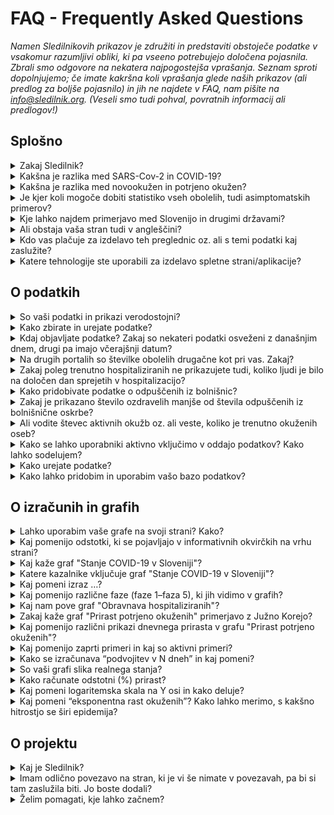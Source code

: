 <h1>FAQ - Frequently Asked Questions</h1>

_Namen Sledilnikovih prikazov je združiti in predstaviti obstoječe podatke v vsakomur razumljivi obliki, ki pa vseeno potrebujejo določena pojasnila. Zbrali smo odgovore na nekatera najpogostejša vprašanja. Seznam sproti dopolnjujemo; če imate kakršna koli vprašanja glede naših prikazov (ali predlog za boljše pojasnilo) in jih ne najdete v FAQ, nam pišite na info@sledilnik.org. (Veseli smo tudi pohval, povratnih informacij ali predlogov!)_

## Splošno
<details>
  <summary>Zakaj Sledilnik?</summary>
  
Naš cilj je pomagati pri razumevanju širjenja virusa in pripomoči k splošni ozaveščenosti, odzivnosti ter učinkovitosti ukrepov za zajezitev virusa. Več v [zavihku O projektu](/about). 
</details>

<details>
  <summary>Kakšna je razlika med SARS-Cov-2 in COVID-19?</summary>

**SARS-CoV-2** je angleška okrajšava za “Severe Acute Respiratory Syndrome Coronavirus 2” – to je mednarodno sprejeto ime virusa, ki povzroča bolezen **COVID-19**. Tudi slednje poimenovanje je kratica, skovana iz besed COrona VIrus Disease ter 2019, torej leta, ko je bolezen prvič izbruhnila.
</details>

<details>
  <summary>Kakšna je razlika med novookužen in potrjeno okužen?</summary>
  
V Sledilniku uporabljamo terminologijo, ki je razložena v odgovoru Kaj pomeni izraz …? Za druge izraze, kot so novookužen, ki se pojavljajo v medijih, ne pa tudi v naših grafih, lahko pri uporabi pomaga [slovar Fran, različica covid-19](https://fran.si/o-portalu?page=Covid_19_2020). 
</details>

<details>
  <summary>Je kjer koli mogoče dobiti statistiko vseh obolelih, tudi asimptomatskih primerov?</summary>
  
To trenutno ni mogoče. Razlogov je več: testiranja zajemajo le določen del populacije (bolniki z znaki in simptomi akutne okužbe dihal, ki bi lahko potrebovali zdravljenje v bolnišnici, zdravstveni delavci in oskrbovanci DSO s simptomi okužbe dihal, starejši nad 60 let po presoji zdravnika), zato je v statistiko lahko zajet le del populacije, ki očitno kaže znake okužbe, mlajša oz. netestirana populacija je torej za zdaj disproporcionalno zastopana. Statistike asimptomatskih bolnikov, ki ne kažejo simptomov in niso zato nikjer zavedeni, tako ni mogoče dobiti. 
</details>

<details>
  <summary>Kje lahko najdem primerjavo med Slovenijo in drugimi državami?</summary>

Sledilnik trenutno ne prikazuje nobenih vizualizacij, ki bi stanje v Sloveniji primerjale s podobnimi stanji v tujini. Za takšne primerjave si lahko vedno ogledate katero od strani, kot je [Worldometer](https://www.worldometers.info/coronavirus/), oz. preverite na [strani Povezave](/links).
</details>

<details>
  <summary>Ali obstaja vaša stran tudi v angleščini?</summary>

Zaenkrat ne, sta pa na voljo za prosto uporabo tako besedilni del kot izvorna koda, če bi se želel kdo lotiti tega podviga. Vsi podatki so v bazi že zavedeni tudi z angleškimi oznakami, zato je mogoča tudi njihova mednarodna uporaba (izvoz).
</details>

<details>
  <summary>Kdo vas plačuje za izdelavo teh preglednic oz. ali s temi podatki kaj zaslužite?</summary>

Nihče oz. ne. Sledilnik je neprofitna pobuda, ustvarjena kot podpora sprotnemu zbiranju in urejanju ključnih podatkov o širjenju koronavirusa pri nas. Naša baza podatkov je javna in prosto dostopna, torej brezplačna in nekomercialna, in bo takšna tudi ostala. Gl. tudi vprašanje Kako lahko pridobim in uporabim vašo bazo podatkov.
</details>

<details>
  <summary>Katere tehnologije ste uporabili za izdelavo spletne strani/aplikacije?</summary>

Stran gostuje na [GitHub Pages]([https://pages.github.com](https://pages.github.com)). Narejena je v JavaScriptu s pomočjo Vue.js, vizualizacije in grafi so narejeni v F# s pomočjo knjižnic Highcharts in Google Charts, projekt pa je odprt in na voljo na [GitHubu - Sledilnik](https://github.com/sledilnik).
</details>

## O podatkih

<details>
  <summary>So vaši podatki in prikazi verodostojni?</summary>
  
Podatke zbiramo iz različnih uradnih in drugih javnih virov – navedeni so v [zavihku Viri](/sources). 

Od 28. marca 2020 imamo vzpostavljeno tudi povezavo z Ministrstvom za zdravje, NIJZ in zdravstvenimi zavodi, od katerih zdaj neposredno dobivamo strukturirane podatke. Ekipa Sledilnika ne nadzoruje točnosti izvirnih podatkov in ne objavlja podatkov, ki niso pridobljeni iz uradnih virov ali sredstev javnega obveščanja, zato pa vse podatke navzkrižno preverja, da so pravilni in skladni z izvornimi.
</details>


<details>
  <summary>Kako zbirate in urejate podatke?</summary>

[Bazo podatkov](https://docs.google.com/spreadsheets/d/1N1qLMoWyi3WFGhIpPFzKsFmVE0IwNP3elb_c18t2DwY/edit#gid=0) urejamo s podatki NIJZ (po kategorijah). Podatki po regijah in starosti kdaj tudi kasneje dopolnjujemo in navzkrižno preverjamo, ko se spremenijo zaradi epidemioloških raziskav. Podatke o občinah sledimo v [tabeli Kraji](https://docs.google.com/spreadsheets/d/1N1qLMoWyi3WFGhIpPFzKsFmVE0IwNP3elb_c18t2DwY/edit#gid=598557107).

Urejanje podatkov bolnišnične oskrbe – [tabela Pacienti](https://docs.google.com/spreadsheets/d/1N1qLMoWyi3WFGhIpPFzKsFmVE0IwNP3elb_c18t2DwY/edit#gid=918589010):

- Dobivamo dnevna poročila in spremljamo objave vseh bolnišnic za COVID-19 (UKC Ljubljana, UKC Maribor, UK Golnik, SB Celje) - okoli 8h.
- Spremljamo število hospitaliziranih: vsi oddelki, v intenzivni enoti in na respiratorju.
- Iz podatkov evidentiramo tudi prehode (sprejem/odpust) med posameznimi stanji (kadar je to mogoče zaznati).
- Kjer so podatki o prehodih (sprejem/odpust) nepopolni, s sklepanjem določimo vrednosti (uporabimo formulo).
- Vsi viri in sklepanja so zabeleženi kot komentar v posameznih celicah (možnost preverjanja).
- Podatke primerjamo s sumarnimi podatki o hospitaliziranih in intenzivni negi, ki jih objavlja Vlada RS.
</details>

<details>
  <summary>Kdaj objavljate podatke? Zakaj so nekateri podatki osveženi z današnjim dnem, drugi pa imajo včerajšnji datum?</summary>

Večina podatkov se zbira za pretekli dan ob 23.59 (testi, potrjene okužbe,...), podatke o hospitalizacijah pa večinoma pridobimo do 9. ure vsak dan za vse bolnišnice. **Naši podatki so tako osveženi ponavadi med 10.00 in 12.00**.  

Ko objavimo sveže dnevne podatke, so ti na voljo na vseh naših distribucijskih poteh (CSV, REST, spletna stran), o objavi poročamo tudi na družbenih omrežjih ([Facebook](https://www.facebook.com/COVID19Sledilnik) in [Twitter](https://twitter.com/sledilnik)).
</details>


<details>
  <summary>Na drugih portalih so številke obolelih drugačne kot pri vas. Zakaj?</summary>

Sledilnik uporablja zgolj potrjene, uradne podatke, ki jih dnevno sporočajo NIJZ in vse slovenske bolnišnice, ki zdravijo bolezen COVID-19. Naši podatki tako prihajajo neposredno iz preverjenih virov, hkrati pa jih tudi sami navzkrižno primerjamo že od začetka delovanja (4. 3. 2020). Razlike v objavljenih podatkih se po navadi pojavijo zato, ker so bili zajeti ob različnih urah dneva.

(Gl. tudi vprašanje So podatki verodostojni?)</p>
</details>

<details>
  <summary>Zakaj poleg trenutno hospitaliziranih ne prikazujete tudi, koliko ljudi je bilo na določen dan sprejetih v hospitalizacijo?</summary>

Bolnišnice o posameznih sprejemih ali odpustih, iz katerih bi lahko pridobili natančne podatke, ne poročajo. Število sprejemov in odpustov na določen dan lahko zaznamo le iz spremembe trenutno hospitaliziranih. Če je bilo recimo pet sprejetih in štirje odpuščeni, je iz naših podatkov zaznan le en sprejem. Ker želimo na grafih sporočati le dejanske, preverjene podatke, pomanjkljivih podatkov o številu hospitaliziranih na dan ne bomo vključili, dokler se sistematika sledenja ne spremeni. 
</details>

<details>
  <summary>Kako pridobivate podatke o odpuščenih iz bolnišnic?</summary>

Podatek **Odpuščeni iz bolnišnice** je Sledilnikova ocena, izračunana na podlagi podatkov, ki jih dnevno dobivamo neposredno iz bolnišnic, torej iz preverjenega vira. Ker pa bolnišnice ne poročajo vseh sprejemov in odpustov iz bolnišnice, je naša ocena narejena na podlagi spremembe trenutno hospitaliziranih pacientov (če trenutno število pacientov pade, sklepamo, da so bili odpuščeni). Zato je naša ocena konzervativna (nižja od dejanskega števila odpuščenih bolnikov).
</details>

<details>
  <summary>Zakaj je prikazano število ozdravelih manjše od števila odpuščenih iz bolnišnične oskrbe?</summary>
  
Sledilnik se pri številu ozdravelih zanaša na uradne vire (Vlada RS, mediji). Poročanja o ozdravljenih so žal redka – za zdaj imamo samo par potrjenih virov o ozdravljenih. 

Ministrstvo za zdravje je 14. aprila objavilo [Priporočila za zaključek izolacije in vrnitev na delovno mesto](https://www.zbornica-zveza.si/wp-content/uploads/2020/04/PRIPORO%C4%8CILO-Zaklju%C4%8Dek-izolacije-in-vrnitev-na-delovna-mesta-po-preboleli-bolezni-COVID-19.pdf), iz katerih bi lahko sklepali, kdaj se oseba obravnava kot ozdravljena in je sposobna za vrnitev na delo: za osebe s simptomi je to 14 dni po umiritvi simptomov, za zdravstvene delavce je po 14 dneh obvezen kontrolni bris, ki mora biti negativen 2x zapored. Vlada RS sicer redno poroča o odpuščenih iz bolnišnice, za katere pa ne vemo, ali so res ozdravljeni. Iz objavljenih priporočil je razvidno, da sta pri teh bolnikih po odpustu v domačo oskrbo potrebna dva zaporedna negativna kontrolna brisa, da bi se oseba štela za sposobno vrnitve na delo.  

Opazili smo, da [Worldometer](https://www.worldometers.info/coronavirus/#countries) poroča o več ozdravelih, a žal nam podatka, od kod črpajo te informacije, ni uspelo pridobiti. Tudi nekateri drugi viri preprosto združujejo ozdravele skupaj s številom odpuščenih bolnikov iz bolnišnic. Ker menimo, da ta dva podatka ne kažeta enakega stanja bolezni, ju v Sledilniku prikazujemo ločeno.
</details>

<details>
  <summary>Ali vodite števec aktivnih okužb oz. ali veste, koliko je trenutno okuženih oseb?</summary>
  
Da, števec aktivnih okužb redno vodimo in ga lahko najdete v [Google Sheets tabeli](https://docs.google.com/spreadsheets/d/1N1qLMoWyi3WFGhIpPFzKsFmVE0IwNP3elb_c18t2DwY/edit#gid=0), vendar ga grafično ne prikazujemo, saj je podatkov o ozdravelih relativno malo in niti ni znano, ali so res vsi zavedeni. Zato graf trenutno prikazuje le skupno število potrjeno okuženih od začetka do danes, ki so bile na testu pozitivne – vključno z osebami, ki so okrevale, in umrlimi. 
</details>

<details>
  <summary>Kako se lahko uporabniki aktivno vključimo v oddajo podatkov? Kako lahko sodelujem?</summary>

Sledilnik ne zbira osebnih podatkov uporabnikov niti podatkov, ki bi jih želeli o svojem stanju ali o stanju v bolnišnicah posredovati posamezniki.

Lahko pa uporabniki prostovoljno pomagate z zbiranjem in preverjanjem podatkov iz medijev (in tudi s terena), pri statističnih in drugih analizah ipd. Za takšno obliko sodelovanja, opozorila in konstruktivne predloge nam pišite na info@sledilnik.org.
</details>

<details>
  <summary>Kako urejate podatke?</summary>

Celoten postopek zbiranja in urejanja podatkov je opisan na strani [O projektu](/about).
</details>

<details>
  <summary>Kako lahko pridobim in uporabim vašo bazo podatkov?</summary>

Naša baza podatkov je javna in prosto dostopna v obliki [**CSV**, **REST** in **Google Sheet**](/datasources). Prosimo vas le, da nam sporočite, s kakšnim namenom boste podatke uporabili, ter Sledilnik obvezno navedete kot vir.

Ker so oznake podatkov tudi v angleščini (gl. vprašanje Ali obstaja vaša stran tudi v angleščini?), je mogoča tudi njihova mednarodna uporaba (izvoz, prikaz).
</details>


## O izračunih in grafih

<details>
  <summary>Lahko uporabim vaše grafe na svoji strani? Kako?</summary>
    
Lahko! Na svojo spletno stran lahko vgradite poljuben graf ali prikaz – ob navedbi vira, seveda. [Kliknite sem](/embed) in s seznama izberite graf, ki ga želite vgraditi. O uporabi nas obvestite (info@sledilnik.org) in povezavo bomo z veseljem dodali tudi v našo zbirko [priporočenih povezav](/links). 
</details>

<details>
  <summary>Kaj pomenijo odstotki, ki se pojavljajo v informativnih okvirčkih na vrhu strani?</summary>

Gre za odstotno stopnjo rasti na današnji dan v številu oseb glede na prejšnji dan. Če je, recimo, včeraj bilo v intenzivni enoti 16 oseb, danes pa so sprejeli še štiri, je to 25 % več glede na včerajšnje stanje.  
</details>

<details>
  <summary>Kaj kaže graf "Stanje COVID-19 v Sloveniji"?</summary>

Graf prikazuje dnevno in skupno dinamiko širjenja okužbe od začetka do danes. Uporabljeni kazalniki (gl. Katere kazalnike vključuje graf o širjenju?) nam pomagajo razumeti, ali in kako uspešno obvladujemo širjenje virusa. Spremljamo lahko, kakšen je dnevni prirast okuženih, in posredno vidimo, ali ukrepi delujejo; iz podatka o številu hospitaliziranih in deleža teh v intenzivni enoti lahko razberemo, koliko oseb je bolezen resno ogrozila, hkrati pa nam ti podatki kažejo tudi, kolikšna je obremenjenost zdravstvenega sistema.

Spodaj na časovnem traku so označene prelomne točke: od prvega potrjenega primera (4. 3. 2020) do ukrepov, sprejetih za zajezitev širjenja, kot so si sledili: Slovenija uvede vstopne točke za testiranje, zapre mejo z Italijo …, kar nam pomaga spremljati dinamiko spremenljivk glede na ukrepe.  
</details>

  
<details>
  <summary>Katere kazalnike vključuje graf "Stanje COVID-19 v Sloveniji"?</summary>

* **Testiranja (na dan)** = Število opravljenih testiranj na prisotnost virusa SARS-CoV-2, ki povzroča bolezen COVID-19. V prvih fazah epidemije je to bil pomemben pokazatelj razširjenosti virusa, a se je s spremembo metodologije testiranja oz. vzorca testiranih to spremenilo v kazalec kapacitete zdravstvenega oz. diagnostičnega sistema.
* **Testiranja (skupaj)** = Vsota testiranj do dne; podatek je uporaben v smislu primerjave oz. deleža celotne populacije, vendar je zavajajoč, saj so določene osebe lahko testirane večkrat (npr. zdravstveni delavci, zaposleni v DSO ipd.).
* **Potrjeno okuženi (na dan)** = Število potrjeno okuženih na dan. Ta kazalec ne odraža dejanskega gibanja novih okuženih v populaciji, saj se s testi ne vzorči celotne populacije, ampak se ciljno testira rizične in poklicne skupine.
* **Hospitalizirani (trenutno)** = Trenutno število oseb v bolnišnični oskrbi (na navadnem oddelku ali v enoti za intenzivno terapijo).
* **Hospitalizirani (skupaj)** = Vsota sprejetih v bolnišnico do dne.
* **V intenzivni enoti (trenutno)** = Trenutno število oseb v enotah intenzivne terapije.
* **Respirator / kritično stanje (trenutno)** = Trenutno število oseb, ki za dihanje potrebujejo respirator (medicinski ventilator).
* **Odpuščeni iz bolnišnice (na dan)** = Število odpuščenih iz bolnišnice na ta dan.
* **Odpuščeni iz bolnišnice (skupaj)** = Vsota odpuščenih iz bolnišnice do tega dne.
* **Umrli (na dan)** = Število umrlih za posledicami COVID-19 na ta dan.
* **Umrli (skupaj)** = Vsota umrlih do tega dne.
</details>


<details>
  <summary>Kaj pomeni izraz …? </summary>

* **potrjeno okuženi** = To je število oseb, ki so bile pozitivne na testu prisotnosti virusa SARS-CoV-2. Ker je število potrjeno okuženih oseb odvisno zgolj od testiranja in ker zaradi spremenjene politike testiranja večina okuženih z blagimi simptomi sploh ne bo testirana na prisotnost COVID-19, je podatek o potrjeno okuženih bistveno manjši od dejanskega števila okuženih ljudi.

* **hospitalizirani** = To je število okuženih oseb, ki imajo tako resne simptome bolezni COVID-19, da so bile sprejete v bolnišnično oskrbo. 

* **v intenzivni enoti** = Označuje število hospitaliziranih oseb, ki so zaradi simptomov bolezni COVID-19 v življenjski nevarnosti in potrebujejo namestitev v enoti za intenzivno terapijo. Gre za podmnožico kategorije *Hospitalizirani*. 

* **respirator / kritično stanje** = Označuje število hospitaliziranih oseb v intenzivni enoti, ki za dihanje potrebujejo respirator (medicinski ventilator). Gre za podmnožico kategorije *V intenzivni negi* in kategorije *Hospitalizirani*.

* **ozdraveli** = To je število oseb, ki so bile v bolnišnični oskrbi, a nimajo več simptomov bolezni in je bil po 14 dneh test za okužbo negativen (ne kaže več prisotnosti virusa).
</details>


<details>
  <summary>Kaj pomenijo različne faze (faze 1–faza 5), ki jih vidimo v grafih?</summary>

Navpične črte delijo faze, zamejene z datumi, ko so odgovorni organi spremenili način zbiranja informacij o širjenju okužbe (spremeni se način testiranja, uvedejo se interventni ukrepi samoizolacije, prepovedi zbiranja in gibanja oseb ter obvezne nošnje osnovne zaščite).
 
Faze so prikazane zato, ker se je s spremembo metodologije testiranja spremenil tudi pomen določenih kazalcev, po katerih lahko presojamo razširjenost okužb.
* **Faza 1 (4.–12. marec 2020)**: Zabeleženi so prvi primeri okužbe pri nas. Sledi se vsem primerom, testirajo se vsi kontakti. 

* **Faza 2 (13.–19. marec 2020)**: Spremeni se [metodologija testiranja](https://www.gov.si/novice/2020-03-14-spremenjeno-diagnosticiranje-za-realnejse-nacrtovanje-ukrepov-za-obvladovanje-epidemije/), uvedejo se interventni ukrepi o samoizolaciji in socialnem distanciranju.
 
* **Faza 3 (20. marec–7.april)**: Ponovno [se spremeni metodologija testiranja](https://www.gov.si/novice/2020-03-22-ministrstvo-za-zdravje-z-vrsto-ukrepov-v-boju-proti-covid-19/), vzpostavi se prepoved zbiranja več kot petih oseb na javnih površinah.

* **Faza 4 (8. april–20.april)**: Nova [sprememba metodologije testiranja](https://www.gov.si/assets/ministrstva/MZ/DOKUMENTI/Koronavirus/145-Dopolnitev-navodil-glede-testiranja-na-COVID-19.pdf) - dodatno se testirajo tudi osebe z blagimi simptomi iz gospodinjstev, kjer je več oseb z okužbo dihal.

* **Faza 5 (21. april–danes)**: Nova [sprememba metodologije testiranja](https://www.gov.si/assets/ministrstva/MZ/DOKUMENTI/Koronavirus/Dodatno-k-Drugi-dopolnitvi-navodil-za-testiranje-na-COVID19-Testiranje-pri-vseh-osebah-s-sumom.pdf) - ponovno se testirajo **vse** osebe pri katerih je sum za možno okužbo s SARS-CoV-2 virusom.

</details>

<details>
  <summary>Kaj nam pove graf "Obravnava hospitaliziranih"?</summary>

Graf ima dva prikaza, eden nam kaže število oseb v bolnišnični oskrbi na ta dan po bolnišnicah, če pa pogled spremenimo s klikom na Obravnava po pacientih, vidimo celotno sliko hospitalizacij glede na stanje pacientov: kolikšno število hospitaliziranih je v enoti intenzivne nege, koliko od teh je v kritičnem stanju in potrebuje respirator, koliko je odpuščenih in umrlih. 

To je lahko osnova za presojo bolnišničnih zmogljivosti in načrtovanje morebitnega povečanja zmogljivosti. Po besedah ministra za zdravje Tomaža Gantarja: "Za bolnike s COVID-19 imamo v bolnišnicah pripravljenih 539 postelj, po potrebi se ta zmogljivost lahko poveča do 1000 postelj, ... Za intenzivno nego imamo trenutno na razpolago 56 postelj." Če vemo, da traja hospitalizacija nekoga v intenzivni enoti pri nas pribl. 14 dni ([po besedah dr. Matjaža Jereba](https://www.rtvslo.si/zdravje/novi-koronavirus/matjaz-jereb-smrtnost-kriticno-bolnih-na-oddelku-ni-velika/519962); svetovno povprečje je 3–6 tednov), lahko graf ponudi dober uvid o obremenitvi bolnišnic. 
</details>

<details>
  <summary>Zakaj kaže graf "Prirast potrjeno okuženih" primerjavo z Južno Korejo?</summary>

Če na grafu izberemo pogled **Eksponentna rast v dnevih**, lahko vidimo povprečje rasti v istem časovnem obdobju tudi za Južno Korejo. To smo izbrali za primerjavo zato, ker ji je kljub močnemu izbruhu bolezni COVID-19 uspelo z različnimi metodami “sploščiti krivuljo” oz. povedano drugače – Južna Koreja je ena najuspešnejših držav pri obvladovanju epidemije.
</details>


<details>
  <summary>Kaj pomenijo različni prikazi dnevnega prirasta v grafu "Prirast potrjeno okuženih"?</summary>

* **Absolutni dnevni prirast** prikazuje število novih primerov potrjeno okuženih na določen dan.

* **Relativni dnevni prirast** prikazuje odstotno vrednost novih potrjeno okuženih na določen dan.

* **Eksponentna rast v dnevih** prikazuje faktor, v koliko dneh se število potrjeno okuženih podvoji.
</details>

<details>
  <summary>Kaj pomenijo zaprti primeri in kaj so aktivni primeri? </summary>

**Zaprti primeri** so seštevek vseh potrjeno okuženih, ki niso več okuženi z virusom, torej ozdravljenih oseb in mrtvih.

**Aktivni primeri** pomenijo vse potrjene okužbe z virusom, ki so še vedno aktualne (osebe virus še vedno prebolevajo).
</details>

<details>
  <summary>Kako se izračunava “podvojitev v N dneh” in kaj pomeni?</summary>
  
Na prikazu **Potrjeno okuženi po občinah** je vključena ocena **Podvojitev v N dneh**, ki pomeni, da se bo število okuženih v določeni občini predvidoma podvojilo v navedenem številu dni. To je ocena povprečne hitrosti eksponentnega naraščanja, ki temelji na podatkih iz prejšnjih dni, tako da se ugotovi dan, ko se je vrednost prepolovila.

</details>


<details>
  <summary>So vaši grafi slika realnega stanja?</summary>

Da, kolikor so lahko, če se zavedamo omejitev trenutnih prikazov: grafi na tej strani prikazujejo le tisto, kar je mogoče ugotoviti glede na dane podatke. Tako recimo skupno število testiranj pomeni število vseh opravljenih testov do danes, ne izraža pa skupnega števila vseh testiranih oseb, saj so nekatere osebe, na primer zdravstveni delavci in osebe, pri katerih sumijo na okužbo, testirane večkrat.

Po drugi strani je število potrjeno okuženih oseb odvisno zgolj od testiranja, in ker zaradi spremenjene politike testiranja večina okuženih z blagimi simptomi sploh ne bo testirana na prisotnost COVID-19, je podatek o potrjeno okuženih bistveno manjši od dejanskega števila okuženih ljudi.

Zato je treba te kategorije jemati z védenjem, kaj pomenijo, in interpretirati grafe z zrncem soli.
</details>


<details>
  <summary>Kako računate odstotni (%) prirast? </summary>

Za odstotni prirast vzamemo trenutno vrednost spremenljivke in od nje odštejemo stanje prejšnjega dne. Dobljeno razliko delimo s stanjem prejšnjega dne in jo pomnožimo s 100, da dobimo odstotni prirast, ki ga za potrebe predstavitve zaokrožimo na eno decimalko natančno.

Zavedamo se, da obstajajo drugačne metode, ki odstotni prirast prikazujejo drugače, vendar se nam je uporabljena metoda zdela za naše razmere in namen najprimernejša in najlažje razumljiva.
</details>


<details>
  <summary>Kaj pomeni logaritemska skala na Y osi in kako deluje?</summary>

Logaritemska skala na navpični osi (ordinata, Y os) je izjemno uporabna za prikaz funkcij oz. količin, ki zelo hitro naraščajo – recimo za t.i. eksponentno rast okuženih –, saj bi v navadnem merilu hitro prerasla najvišjo vrednost na ordinatni osi. 
</details>

<details>
  <summary>Kaj pomeni “eksponentna rast okuženih”? Kako lahko merimo, s kakšno hitrostjo se širi epidemija?</summary>

Pri epidemijah nalezljivih bolezni je zelo pomembna hitrost širjenja oz. stopnja rasti okužb, saj to vpliva tudi na število obolelih in smrti. Če se število okužb v nekem določenem času povečuje za enako število, npr. za 10 vsake tri dni – 10, 20, 30, 40 ..., gre za *linearno rast primerov*; če pa se število okužb v določenem časovnem obdobju podvoji, recimo podvojitev za 10 vsake 3 dni – 10, 20, 40, 80 …, pa govorimo o *eksponentni rasti*, ki v kratkem času privede do zelo velikega števila obolelih.

Čas podvojitve kot kazalec hitrosti širjenja epidemije se spreminja (pada, raste), zato ga ne smemo preprosto projicirati v prihodnost; kaže nam zgolj trenutno hitrost podvajanja primerov na podlagi podatkov iz preteklosti.
</details>


## O projektu

<details>
  <summary>Kaj je Sledilnik?</summary>

[Sledilnik je projekt](/about), ki zbira, analizira in prikazuje nekaj najbolj uporabnih podatkov, da bi lahko bolje razumeli širjenje pandemije koronavirusa in bolezni COVID-19 skupaj z njeno dinamiko in obsegom. 

Želimo si jasno predstaviti, kaj nam trenutni podatki in pregledi govorijo o širjenju virusa v Sloveniji, in zagotoviti, da postanejo informacije o obsegu in resnosti problema COVID-19 v Sloveniji vsem dostopne in čim bolj razumljive. 
</details>


<details>
  <summary>Imam odlično povezavo na stran, ki je vi še nimate v povezavah, pa bi si tam zaslužila biti. Jo boste dodali?</summary>

Pišite nam na info@sledilnik.org – predlagano povezavo bomo preverili in jo, če je stran verodostojna in koristna, z veseljem vključili med naše povezave.

Če želite narediti še korak dlje in prispevati k skupnemu cilju, nam na [GitHubu](https://github.com/sledilnik/website/blob/master/src/content/links.md) oddajte Pull-Request (PR).</p>
</details>


<details>
  <summary>Želim pomagati, kje lahko začnem?</summary>

Pišite nam na info@sledilnik.org in na kratko opišite, kdo ste in kako lahko prispevate k projektu. Vabljeni!
</details>


